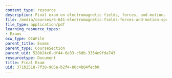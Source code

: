 ```yaml
---
content_type: resource
description: Final exam on electromagnetic fields, forces, and motion.
file: /media/courses/6-641-electromagnetic-fields-forces-and-motion-spring-2009/371b25187f38905ab2f480c4b84fecb0_MIT6_641s09_exam2008.pdf
file_type: application/pdf
learning_resource_types:
- Exams
ocw_type: OCWFile
parent_title: Exams
parent_type: CourseSection
parent_uid: 528b24c6-df44-6e33-c6db-3354e9fda743
resourcetype: Document
title: Final Exam
uid: 371b2518-7f38-905a-b2f4-80c4b84fecb0
---
```

